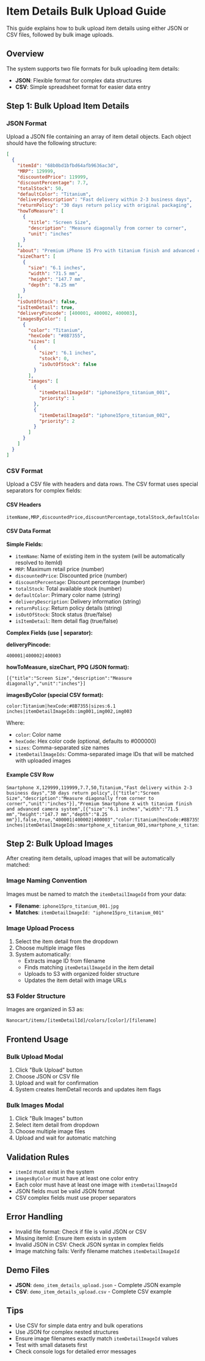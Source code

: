 # Item Details Bulk Upload Guide

This guide explains how to bulk upload item details using either JSON or CSV files, followed by bulk image uploads.

## Overview

The system supports two file formats for bulk uploading item details:
- **JSON**: Flexible format for complex data structures
- **CSV**: Simple spreadsheet format for easier data entry

## Step 1: Bulk Upload Item Details

### JSON Format

Upload a JSON file containing an array of item detail objects. Each object should have the following structure:

```json
[
  {
    "itemId": "68b0bd1bfbd64afb9636ac3d",
    "MRP": 129999,
    "discountedPrice": 119999,
    "discountPercentage": 7.7,
    "totalStock": 50,
    "defaultColor": "Titanium",
    "deliveryDescription": "Fast delivery within 2-3 business days",
    "returnPolicy": "30 days return policy with original packaging",
    "howToMeasure": [
      {
        "title": "Screen Size",
        "description": "Measure diagonally from corner to corner",
        "unit": "inches"
      }
    ],
    "about": "Premium iPhone 15 Pro with titanium finish and advanced camera system",
    "sizeChart": [
      {
        "size": "6.1 inches",
        "width": "71.5 mm",
        "height": "147.7 mm",
        "depth": "8.25 mm"
      }
    ],
    "isOutOfStock": false,
    "isItemDetail": true,
    "deliveryPincode": [400001, 400002, 400003],
    "imagesByColor": [
      {
        "color": "Titanium",
        "hexCode": "#8B7355",
        "sizes": [
          {
            "size": "6.1 inches",
            "stock": 0,
            "isOutOfStock": false
          }
        ],
        "images": [
          {
            "itemDetailImageId": "iphone15pro_titanium_001",
            "priority": 1
          },
          {
            "itemDetailImageId": "iphone15pro_titanium_002",
            "priority": 2
          }
        ]
      }
    ]
  }
]
```

### CSV Format

Upload a CSV file with headers and data rows. The CSV format uses special separators for complex fields:

#### CSV Headers
```
itemName,MRP,discountedPrice,discountPercentage,totalStock,defaultColor,deliveryDescription,returnPolicy,howToMeasure,about,sizeChart,isOutOfStock,isItemDetail,deliveryPincode,imagesByColor
```

#### CSV Data Format

**Simple Fields:**
- `itemName`: Name of existing item in the system (will be automatically resolved to itemId)
- `MRP`: Maximum retail price (number)
- `discountedPrice`: Discounted price (number)
- `discountPercentage`: Discount percentage (number)
- `totalStock`: Total available stock (number)
- `defaultColor`: Primary color name (string)
- `deliveryDescription`: Delivery information (string)
- `returnPolicy`: Return policy details (string)
- `isOutOfStock`: Stock status (true/false)
- `isItemDetail`: Item detail flag (true/false)

**Complex Fields (use | separator):**

**deliveryPincode:**
```
400001|400002|400003
```

**howToMeasure, sizeChart, PPQ (JSON format):**
```
[{"title":"Screen Size","description":"Measure diagonally","unit":"inches"}]
```

**imagesByColor (special CSV format):**
```
color:Titanium|hexCode:#8B7355|sizes:6.1 inches|itemDetailImageIds:img001,img002,img003
```

Where:
- `color`: Color name
- `hexCode`: Hex color code (optional, defaults to #000000)
- `sizes`: Comma-separated size names
- `itemDetailImageIds`: Comma-separated image IDs that will be matched with uploaded images

#### Example CSV Row
```
Smartphone X,129999,119999,7.7,50,Titanium,"Fast delivery within 2-3 business days","30 days return policy",[{"title":"Screen Size","description":"Measure diagonally from corner to corner","unit":"inches"}],"Premium Smartphone X with titanium finish and advanced camera system",[{"size":"6.1 inches","width":"71.5 mm","height":"147.7 mm","depth":"8.25 mm"}],false,true,"400001|400002|400003","color:Titanium|hexCode:#8B7355|sizes:6.1 inches|itemDetailImageIds:smartphone_x_titanium_001,smartphone_x_titanium_002,smartphone_x_titanium_003"
```

## Step 2: Bulk Upload Images

After creating item details, upload images that will be automatically matched:

### Image Naming Convention

Images must be named to match the `itemDetailImageId` from your data:
- **Filename**: `iphone15pro_titanium_001.jpg`
- **Matches**: `itemDetailImageId: "iphone15pro_titanium_001"`

### Image Upload Process

1. Select the item detail from the dropdown
2. Choose multiple image files
3. System automatically:
   - Extracts image ID from filename
   - Finds matching `itemDetailImageId` in the item detail
   - Uploads to S3 with organized folder structure
   - Updates the item detail with image URLs

### S3 Folder Structure

Images are organized in S3 as:
```
Nanocart/items/[itemDetailId]/colors/[color]/[filename]
```

## Frontend Usage

### Bulk Upload Modal

1. Click "Bulk Upload" button
2. Choose JSON or CSV file
3. Upload and wait for confirmation
4. System creates ItemDetail records and updates item flags

### Bulk Images Modal

1. Click "Bulk Images" button
2. Select item detail from dropdown
3. Choose multiple image files
4. Upload and wait for automatic matching

## Validation Rules

- `itemId` must exist in the system
- `imagesByColor` must have at least one color entry
- Each color must have at least one image with `itemDetailImageId`
- JSON fields must be valid JSON format
- CSV complex fields must use proper separators

## Error Handling

- Invalid file format: Check if file is valid JSON or CSV
- Missing itemId: Ensure item exists in system
- Invalid JSON in CSV: Check JSON syntax in complex fields
- Image matching fails: Verify filename matches `itemDetailImageId`

## Demo Files

- **JSON**: `demo_item_details_upload.json` - Complete JSON example
- **CSV**: `demo_item_details_upload.csv` - Complete CSV example

## Tips

- Use CSV for simple data entry and bulk operations
- Use JSON for complex nested structures
- Ensure image filenames exactly match `itemDetailImageId` values
- Test with small datasets first
- Check console logs for detailed error messages
